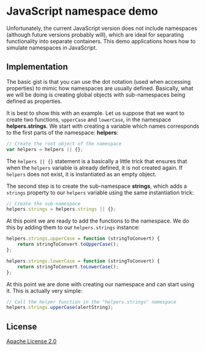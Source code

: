 # JavaScript namespace demo

Unfortunately, the current JavaScript version does not include namespaces (although future versions probably will), which are ideal for separating functionality into separate containers. This demo applications hows how to simulate namespaces in JavaScript.

## Implementation
The basic gist is that you can use the dot notation (used when accessing properties) to mimic how namespaces are usually defined. Basically, what we will be doing is creating global objects with sub-namespaces being defined as properties.

It is best to show this with an example. Let us suppose that we want to create two functions, `upperCase` and `lowerCase`, in the namespace **helpers.strings**. We start with creating a variable which names corresponds to the first parts of the namespace: **helpers**:
    
```javascript
// Create the root object of the namespace
var helpers = helpers || {};
```

The `helpers || {}` statement is a basically a little trick that ensures that when the `helpers` variable is already defined, it is not created again. If `helpers` does not exist, it is instantiated as an empty object.

The second step is to create the sub-namespace **strings**, which adds a `strings` property to our `helpers` variable using the same instantiation trick:

```javascript
// Create the sub-namespace
helpers.strings = helpers.strings || {};
```

At this point we are ready to add the functions to the namespace. We do this by adding them to our `helpers.strings` instance:

```javascript
helpers.strings.upperCase = function (stringToConvert) {
    return stringToConvert.toUpperCase();
};

helpers.strings.lowerCase = function (stringToConvert) {
    return stringToConvert.toLowerCase();
};
```

At this point we are done with creating our namespace and can start using it. This is actually very simple:

```javascript
// Call the helper function in the "helpers.strings" namespace
helpers.strings.upperCase(alertString);
```

## License
[Apache License 2.0](LICENSE.md)
